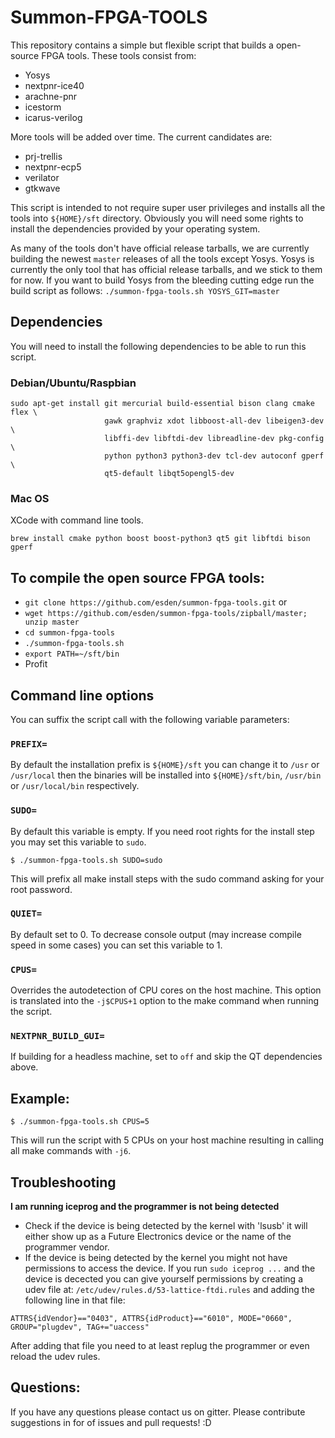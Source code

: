# Summon-FPGA-TOOLS

This repository contains a simple but flexible script that builds a open-source FPGA tools. These tools consist from:

* Yosys
* nextpnr-ice40
* arachne-pnr
* icestorm
* icarus-verilog

More tools will be added over time. The current candidates are:

* prj-trellis
* nextpnr-ecp5
* verilator
* gtkwave

This script is intended to not require super user privileges and installs all the tools into `${HOME}/sft` directory. Obviously you will need some rights to install the dependencies provided by your operating system.

As many of the tools don't have official release tarballs, we are currently building the newest `master` releases of all the tools except Yosys. Yosys is currently the only tool that has official release tarballs, and we stick to them for now. If you want to build Yosys from the bleeding cutting edge run the build script as follows: `./summon-fpga-tools.sh YOSYS_GIT=master`

## Dependencies

You will need to install the following dependencies to be able to run this script.

### Debian/Ubuntu/Raspbian

```
sudo apt-get install git mercurial build-essential bison clang cmake flex \
                     gawk graphviz xdot libboost-all-dev libeigen3-dev \
                     libffi-dev libftdi-dev libreadline-dev pkg-config \
                     python python3 python3-dev tcl-dev autoconf gperf \
                     qt5-default libqt5opengl5-dev
```

### Mac OS

XCode with command line tools.

```
brew install cmake python boost boost-python3 qt5 git libftdi bison gperf
```

## To compile the open source FPGA tools:

* `git clone https://github.com/esden/summon-fpga-tools.git`
 or
* `wget https://github.com/esden/summon-fpga-tools/zipball/master; unzip master`
* `cd summon-fpga-tools`
* `./summon-fpga-tools.sh`
* `export PATH=~/sft/bin`
* Profit

## Command line options

You can suffix the script call with the following variable parameters:

### `PREFIX=`

By default the installation prefix is `${HOME}/sft` you can change it to `/usr` or `/usr/local` then the binaries will be installed into `${HOME}/sft/bin`, `/usr/bin` or `/usr/local/bin` respectively.

### `SUDO=`

By default this variable is empty. If you need root rights for the install
step you may set this variable to `sudo`.

```
$ ./summon-fpga-tools.sh SUDO=sudo
```

This will prefix all make install steps with the sudo command asking for
your root password.

### `QUIET=`

By default set to 0. To decrease console output (may increase compile speed
in some cases) you can set this variable to 1.

### `CPUS=`

Overrides the autodetection of CPU cores on the host machine. This option
is translated into the `-j$CPUS+1` option to the make command when running
the script.

### `NEXTPNR_BUILD_GUI=`

If building for a headless machine, set to `off` and skip the QT
dependencies above.

## Example:

```
$ ./summon-fpga-tools.sh CPUS=5
```

This will run the script with 5 CPUs on your host machine resulting in calling all make commands with `-j6`.

## Troubleshooting

**I am running iceprog and the programmer is not being detected**

* Check if the device is being detected by the kernel with 'lsusb' it will either show up as a Future Electronics device or the name of the programmer vendor.
* If the device is being detected by the kernel you might not have permissions to access the device. If you run `sudo iceprog ...` and the device is decected you can give yourself permissions by creating a udev file at: `/etc/udev/rules.d/53-lattice-ftdi.rules` and adding the following line in that file:
```
ATTRS{idVendor}=="0403", ATTRS{idProduct}=="6010", MODE="0660", GROUP="plugdev", TAG+="uaccess"
```
After adding that file you need to at least replug the programmer or even reload the udev rules.

## Questions:

If you have any questions please contact us on gitter. Please contribute suggestions in for of issues and pull requests! :D
